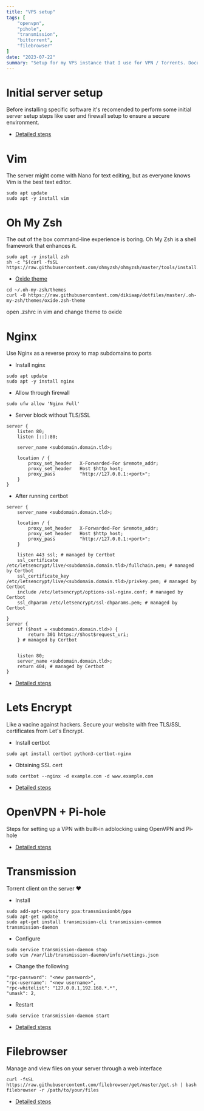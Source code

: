```yaml
---
title: "VPS setup"
tags: [
    "openvpn",
    "pihole",
    "transmission",
    "bittorrent",
    "filebrowser"
]
date: "2023-07-22"
summary: "Setup for my VPS instance that I use for VPN / Torrents. Documenting it so that I can re-setup if it gets wrecked."
---
```


# Initial server setup

Before installing specific software it's recomended to perform some initial server setup steps like user and firewall setup to ensure a secure environment.

- [Detailed steps](https://www.digitalocean.com/community/tutorials/initial-server-setup-with-ubuntu-22-04)

# Vim

The server might come with Nano for text editing, but as everyone knows Vim is the best text editor.

```
sudo apt update
sudo apt -y install vim
```

# Oh My Zsh

The out of the box command-line experience is boring. Oh My Zsh is a shell framework that enhances it.

```
sudo apt -y install zsh
sh -c "$(curl -fsSL https://raw.githubusercontent.com/ohmyzsh/ohmyzsh/master/tools/install.sh)"
```

- [Oxide theme](https://github.com/ohmyzsh/ohmyzsh/wiki/External-themes#oxide)

```
cd ~/.oh-my-zsh/themes
curl -O https://raw.githubusercontent.com/dikiaap/dotfiles/master/.oh-my-zsh/themes/oxide.zsh-theme
```

open .zshrc in vim and change theme to oxide

# Nginx

Use Nginx as a reverse proxy to map subdomains to ports

- Install nginx

```
sudo apt update
sudo apt -y install nginx
```

- Allow through firewall

```
sudo ufw allow 'Nginx Full'
```

-  Server block without TLS/SSL

```
server {
    listen 80;
    listen [::]:80;

    server_name <subdomain.domain.tld>;

    location / {
        proxy_set_header   X-Forwarded-For $remote_addr;
        proxy_set_header   Host $http_host;
        proxy_pass         "http://127.0.0.1:<port>";
    }
}
```

- After running certbot

```
server {
    server_name <subdomain.domain.tld>;

    location / {
        proxy_set_header   X-Forwarded-For $remote_addr;
        proxy_set_header   Host $http_host;
        proxy_pass         "http://127.0.0.1:<port>";
    }

    listen 443 ssl; # managed by Certbot
    ssl_certificate /etc/letsencrypt/live/<subdomain.domain.tld>/fullchain.pem; # managed by Certbot
    ssl_certificate_key /etc/letsencrypt/live/<subdomain.domain.tld>/privkey.pem; # managed by Certbot
    include /etc/letsencrypt/options-ssl-nginx.conf; # managed by Certbot
    ssl_dhparam /etc/letsencrypt/ssl-dhparams.pem; # managed by Certbot

}
server {
    if ($host = <subdomain.domain.tld>) {
        return 301 https://$host$request_uri;
    } # managed by Certbot


    listen 80;
    server_name <subdomain.domain.tld>;
    return 404; # managed by Certbot
}
```

- [Detailed steps](https://www.digitalocean.com/community/tutorials/how-to-install-nginx-on-ubuntu-22-04)

# Lets Encrypt

Like a vacine against hackers. Secure your website with free TLS/SSL certificates from Let's Encrypt.

- Install certbot

```
sudo apt install certbot python3-certbot-nginx
```

- Obtaining SSL cert

```
sudo certbot --nginx -d example.com -d www.example.com
```

- [Detailed steps](https://www.digitalocean.com/community/tutorials/how-to-secure-nginx-with-let-s-encrypt-on-ubuntu-20-04)

# OpenVPN + Pi-hole

Steps for setting up a VPN with built-in adblocking using OpenVPN and Pi-hole

- [Detailed steps](https://docs.pi-hole.net/guides/vpn/openvpn/installation/)

# Transmission

Torrent client on the server ♥

- Install

```
sudo add-apt-repository ppa:transmissionbt/ppa
sudo apt-get update
sudo apt-get install transmission-cli transmission-common transmission-daemon
```

- Configure

```
sudo service transmission-daemon stop
sudo vim /var/lib/transmission-daemon/info/settings.json
```

- Change the following

```
"rpc-password": "<new password>",
"rpc-username": "<new username>",
"rpc-whitelist": "127.0.0.1,192.168.*.*",
"umask": 2,
```

- Restart

```
sudo service transmission-daemon start
```

- [Detailed steps](https://help.ubuntu.com/community/TransmissionHowTo)

# Filebrowser

Manage and view files on your server through a web interface

```
curl -fsSL https://raw.githubusercontent.com/filebrowser/get/master/get.sh | bash
filebrowser -r /path/to/your/files
```

- [Detailed steps](https://filebrowser.org/installation)
